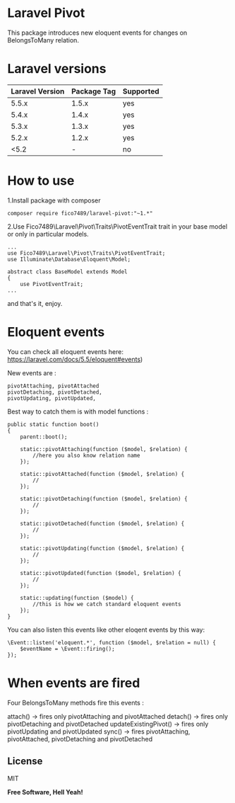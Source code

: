 # Laravel Pivot

This package introduces new eloquent events for changes on BelongsToMany relation.

# Laravel versions

| Laravel Version | Package Tag | Supported |
|-----------------|-------------|-----------|
| 5.5.x | 1.5.x | yes |
| 5.4.x | 1.4.x | yes |
| 5.3.x | 1.3.x | yes |
| 5.2.x | 1.2.x | yes |
| <5.2 | - | no |

# How to use

1.Install package with composer
```
composer require fico7489/laravel-pivot:"~1.*"
```
2.Use Fico7489\Laravel\Pivot\Traits\PivotEventTrait trait in your base model or only in particular models.

```
...
use Fico7489\Laravel\Pivot\Traits\PivotEventTrait;
use Illuminate\Database\Eloquent\Model;

abstract class BaseModel extends Model
{
    use PivotEventTrait;
...
```

and that's it, enjoy.

# Eloquent events

You can check all eloquent events here:  https://laravel.com/docs/5.5/eloquent#events) 

New events are :

```
pivotAttaching, pivotAttached
pivotDetaching, pivotDetached,
pivotUpdating, pivotUpdated,
```

Best way to catch them is with model functions : 

```
public static function boot()
{
    parent::boot();

    static::pivotAttaching(function ($model, $relation) {
        //here you also know relation name
    });
    
    static::pivotAttached(function ($model, $relation) {
        //
    });
    
    static::pivotDetaching(function ($model, $relation) {
        //
    });

    static::pivotDetached(function ($model, $relation) {
        //
    });
    
    static::pivotUpdating(function ($model, $relation) {
        //
    });
    
    static::pivotUpdated(function ($model, $relation) {
        //
    });
    
    static::updating(function ($model) {
        //this is how we catch standard eloquent events
    });
}
```

You can also listen this events like other eloqent events by this way:

```
\Event::listen('eloquent.*', function ($model, $relation = null) {
    $eventName = \Event::firing();
});
```
# When events are fired

Four BelongsToMany methods fire this events : 

attach() -> fires only pivotAttaching and pivotAttached
detach() -> fires only pivotDetaching and pivotDetached
updateExistingPivot() -> fires only pivotUpdating and pivotUpdated
sync() -> fires pivotAttaching, pivotAttached, pivotDetaching and pivotDetached

License
----

MIT


**Free Software, Hell Yeah!**